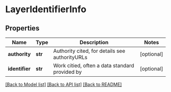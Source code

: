 # LayerIdentifierInfo

## Properties
Name | Type | Description | Notes
------------ | ------------- | ------------- | -------------
**authority** | **str** | Authority cited, for details see authorityURLs | [optional] 
**identifier** | **str** | Work citied, often a data standard provided by | [optional] 

[[Back to Model list]](../README.md#documentation-for-models) [[Back to API list]](../README.md#documentation-for-api-endpoints) [[Back to README]](../README.md)

